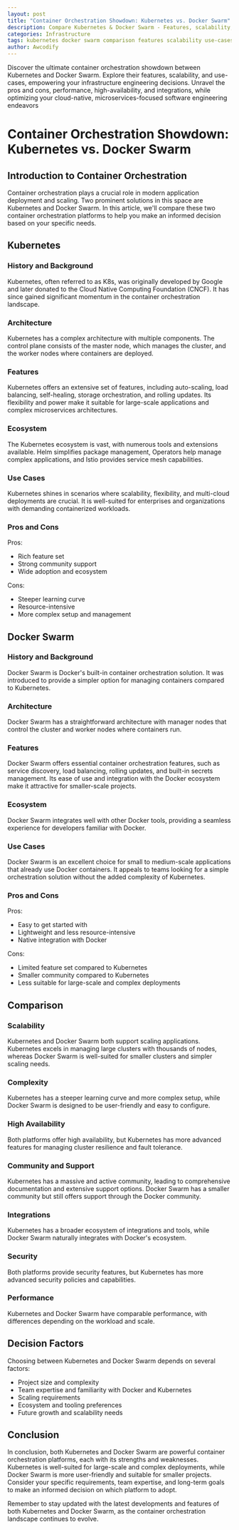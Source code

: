 ```yaml
---
layout: post
title: "Container Orchestration Showdown: Kubernetes vs. Docker Swarm"
description: Compare Kubernetes & Docker Swarm - Features, scalability, and use cases. Optimize your infrastructure engineering with the right container orchestration choice..
categories: Infrastructure
tags: kubernetes docker swarm comparison features scalability use-cases infrastructure engineering orchestration containers kubernetes-vs-docker swarm-pros-cons performance high-availability community support integrations security decision-factors container-management cloud-native scaling microservices software-engineering
author: Awcodify
---
```

Discover the ultimate container orchestration showdown between Kubernetes and Docker Swarm. Explore their features, scalability, and use-cases, empowering your infrastructure engineering decisions. Unravel the pros and cons, performance, high-availability, and integrations, while optimizing your cloud-native, microservices-focused software engineering endeavors
<!--more-->
# Container Orchestration Showdown: Kubernetes vs. Docker Swarm

## Introduction to Container Orchestration

Container orchestration plays a crucial role in modern application deployment and scaling. Two prominent solutions in this space are Kubernetes and Docker Swarm. In this article, we'll compare these two container orchestration platforms to help you make an informed decision based on your specific needs.

## Kubernetes

### History and Background

Kubernetes, often referred to as K8s, was originally developed by Google and later donated to the Cloud Native Computing Foundation (CNCF). It has since gained significant momentum in the container orchestration landscape.

### Architecture

Kubernetes has a complex architecture with multiple components. The control plane consists of the master node, which manages the cluster, and the worker nodes where containers are deployed.

### Features

Kubernetes offers an extensive set of features, including auto-scaling, load balancing, self-healing, storage orchestration, and rolling updates. Its flexibility and power make it suitable for large-scale applications and complex microservices architectures.

### Ecosystem

The Kubernetes ecosystem is vast, with numerous tools and extensions available. Helm simplifies package management, Operators help manage complex applications, and Istio provides service mesh capabilities.

### Use Cases

Kubernetes shines in scenarios where scalability, flexibility, and multi-cloud deployments are crucial. It is well-suited for enterprises and organizations with demanding containerized workloads.

### Pros and Cons

Pros:
- Rich feature set
- Strong community support
- Wide adoption and ecosystem

Cons:
- Steeper learning curve
- Resource-intensive
- More complex setup and management

## Docker Swarm

### History and Background

Docker Swarm is Docker's built-in container orchestration solution. It was introduced to provide a simpler option for managing containers compared to Kubernetes.

### Architecture

Docker Swarm has a straightforward architecture with manager nodes that control the cluster and worker nodes where containers run.

### Features

Docker Swarm offers essential container orchestration features, such as service discovery, load balancing, rolling updates, and built-in secrets management. Its ease of use and integration with the Docker ecosystem make it attractive for smaller-scale projects.

### Ecosystem

Docker Swarm integrates well with other Docker tools, providing a seamless experience for developers familiar with Docker.

### Use Cases

Docker Swarm is an excellent choice for small to medium-scale applications that already use Docker containers. It appeals to teams looking for a simple orchestration solution without the added complexity of Kubernetes.

### Pros and Cons

Pros:
- Easy to get started with
- Lightweight and less resource-intensive
- Native integration with Docker

Cons:
- Limited feature set compared to Kubernetes
- Smaller community compared to Kubernetes
- Less suitable for large-scale and complex deployments

## Comparison

### Scalability

Kubernetes and Docker Swarm both support scaling applications. Kubernetes excels in managing large clusters with thousands of nodes, whereas Docker Swarm is well-suited for smaller clusters and simpler scaling needs.

### Complexity

Kubernetes has a steeper learning curve and more complex setup, while Docker Swarm is designed to be user-friendly and easy to configure.

### High Availability

Both platforms offer high availability, but Kubernetes has more advanced features for managing cluster resilience and fault tolerance.

### Community and Support

Kubernetes has a massive and active community, leading to comprehensive documentation and extensive support options. Docker Swarm has a smaller community but still offers support through the Docker community.

### Integrations

Kubernetes has a broader ecosystem of integrations and tools, while Docker Swarm naturally integrates with Docker's ecosystem.

### Security

Both platforms provide security features, but Kubernetes has more advanced security policies and capabilities.

### Performance

Kubernetes and Docker Swarm have comparable performance, with differences depending on the workload and scale.

## Decision Factors

Choosing between Kubernetes and Docker Swarm depends on several factors:
- Project size and complexity
- Team expertise and familiarity with Docker and Kubernetes
- Scaling requirements
- Ecosystem and tooling preferences
- Future growth and scalability needs

## Conclusion

In conclusion, both Kubernetes and Docker Swarm are powerful container orchestration platforms, each with its strengths and weaknesses. Kubernetes is well-suited for large-scale and complex deployments, while Docker Swarm is more user-friendly and suitable for smaller projects. Consider your specific requirements, team expertise, and long-term goals to make an informed decision on which platform to adopt.

Remember to stay updated with the latest developments and features of both Kubernetes and Docker Swarm, as the container orchestration landscape continues to evolve.

